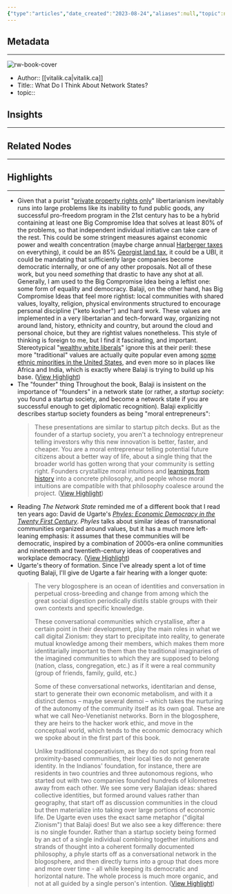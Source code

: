 ```yaml
---
{"type":"articles","date_created":"2023-08-24","aliases":null,"topic":null,"url":"https://vitalik.ca/general/2022/07/13/networkstates.html","layout":null,"banner":null,"dg-publish":true,"tags":null,"permalink":"/300-biblio/200-articles/what-do-i-think-about-network-states/","dgPassFrontmatter":true,"created":"2023-10-20T12:44:21.000-05:00","updated":"2023-10-20T12:44:21.000-05:00"}
---
```


## Metadata
---
![rw-book-cover](http://vitalik.ca/images/icon.png)
- Author:: [[vitalik.ca\|vitalik.ca]]
- Title:: What Do I Think About Network States?
- topic::  



## Insights
---
## Related Nodes
---

## Highlights 
---
- Given that a purist "[private property rights only](https://mises.org/library/new-liberty-libertarian-manifesto)" libertarianism inevitably runs into large problems like its inability to fund public goods, any successful pro-freedom program in the 21st century has to be a hybrid containing at least one Big Compromise Idea that solves at least 80% of the problems, so that independent individual initiative can take care of the rest. This could be some stringent measures against economic power and wealth concentration (maybe charge annual [Harberger taxes](https://chicagounbound.uchicago.edu/cgi/viewcontent.cgi?article=12668&context=journal_articles) on everything), it could be an 85% [Georgist land tax](https://astralcodexten.substack.com/p/does-georgism-work-is-land-really), it could be a UBI, it could be mandating that sufficiently large companies become democratic internally, or one of any other proposals. Not all of these work, but you need *something* that drastic to have any shot at all.
  Generally, I am used to the Big Compromise Idea being a leftist one: some form of equality and democracy. Balaji, on the other hand, has Big Compromise Ideas that feel more rightist: local communities with shared values, loyalty, religion, physical environments structured to encourage personal discipline ("keto kosher") and hard work. These values are implemented in a very libertarian and tech-forward way, organizing not around land, history, ethnicity and country, but around the cloud and personal choice, but they are rightist values nonetheless. This style of thinking is foreign to me, but I find it fascinating, and important. Stereotypical "[wealthy white liberals](https://en.wikipedia.org/wiki/Baizuo)" ignore this at their peril: these more "traditional" values are actually quite popular even among [some ethnic minorities in the United States](https://www.nytimes.com/2021/03/05/us/politics/latino-voters-democrats.html), and even more so in places like Africa and India, which is exactly where Balaji is trying to build up his base. ([View Highlight](https://read.readwise.io/read/01h8m7b7ny6pgxhyg0weqcqpjg))
- The "founder" thing
  Throughout the book, Balaji is insistent on the importance of "founders" in a network state (or rather, a *startup society*: you found a startup society, and become a network state if you are successful enough to get diplomatic recognition). Balaji explicitly describes startup society founders as being "moral entrepreneurs":
  > These presentations are similar to startup pitch decks. But as the founder of a startup society, you aren't a technology entrepreneur telling investors why this new innovation is better, faster, and cheaper. You are a moral entrepreneur telling potential future citizens about a better way of life, about a single thing that the broader world has gotten wrong that your community is setting right.
  Founders crystallize moral intuitions and [learnings from history](https://thenetworkstate.com/political-power-and-technological-truth) into a concrete philosophy, and people whose moral intuitions are compatible with that philosophy coalesce around the project. ([View Highlight](https://read.readwise.io/read/01h8m7esx8knd0g94bpe2493gk))
- Reading *The Network State* reminded me of a different book that I read ten years ago: David de Ugarte's *[Phyles: Economic Democracy in the Twenty First Century](http://wiki.p2pfoundation.net/Phyles)*. *Phyles* talks about similar ideas of transnational communities organized around values, but it has a much more left-leaning emphasis: it assumes that these communities will be democratic, inspired by a combination of 2000s-era online communities and nineteenth and twentieth-century ideas of cooperatives and workplace democracy. ([View Highlight](https://read.readwise.io/read/01h8m7m0afbwvvd2t6d4yxy8gc))
- Ugarte's theory of formation. Since I've already spent a lot of time quoting Balaji, I'll give de Ugarte a fair hearing with a longer quote:
  > The very blogosphere is an ocean of identities and conversation in perpetual cross-breeding and change from among which the great social digestion periodically distils stable groups with their own contexts and specific knowledge.
  > 
  > These conversational communities which crystallise, after a certain point in their development, play the main roles in what we call digital Zionism: they start to precipitate into reality, to generate mutual knowledge among their members, which makes them more identitarially important to them than the traditional imaginaries of the imagined communities to which they are supposed to belong (nation, class, congregation, etc.) as if it were a real community (group of friends, family, guild, etc.)
  > 
  > Some of these conversational networks, identitarian and dense, start to generate their own economic metabolism, and with it a distinct demos – maybe several demoi – which takes the nurturing of the autonomy of the community itself as its own goal. These are what we call Neo-Venetianist networks. Born in the blogosphere, they are heirs to the hacker work ethic, and move in the conceptual world, which tends to the economic democracy which we spoke about in the first part of this book.
  > 
  > Unlike traditional cooperativism, as they do not spring from real proximity-based communities, their local ties do not generate identity. In the Indianos' foundation, for instance, there are residents in two countries and three autonomous regions, who started out with two companies founded hundreds of kilometres away from each other.
  We see some very Balajian ideas: shared collective identities, but formed around values rather than geography, that start off as discussion communities in the cloud but then materialize into taking over large portions of economic life. De Ugarte even uses the exact same metaphor ("digital Zionism") that Balaji does!
  But we also see a key difference: there is no single founder. Rather than a startup society being formed by an act of a single individual combining together intuitions and strands of thought into a coherent formally documented philosophy, a phyle starts off as a conversational network in the blogosphere, and then directly turns into a group that does more and more over time - all while keeping its democratic and horizontal nature. The whole process is much more organic, and not at all guided by a single person's intention. ([View Highlight](https://read.readwise.io/read/01h8m7qy79v3dxa90zshj03w8e))
